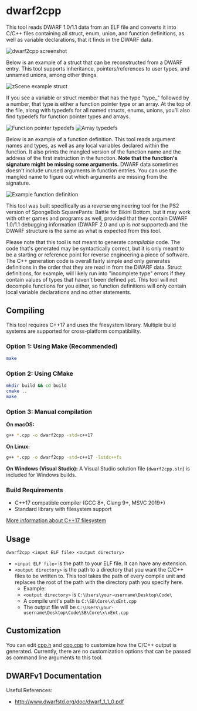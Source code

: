 # dwarf2cpp
This tool reads DWARF 1.0/1.1 data from an ELF file and converts it into C/C++ files containing all struct, enum, union, and function definitions, as well as variable declarations, that it finds in the DWARF data.

![dwarf2cpp screenshot](doc/readme1.png)

Below is an example of a struct that can be reconstructed from a DWARF entry. This tool supports inheritance, pointers/references to user types, and unnamed unions, among other things.

![zScene example struct](doc/readme2.png)

If you see a variable or struct member that has the type "type_" followed by a number, that type is either a function pointer type or an array. At the top of the file, along with typedefs for all named structs, enums, unions, you'll also find typedefs for function pointer types and arrays.

![Function pointer typedefs](doc/readme4.png)
![Array typedefs](doc/readme3.png)

Below is an example of a function definition. This tool reads argument names and types, as well as any local variables declared within the function. It also prints the mangled version of the function name and the address of the first instruction in the function. **Note that the function's signature might be missing some arguments.** DWARF data sometimes doesn't include unused arguments in function entries. You can use the mangled name to figure out which arguments are missing from the signature.

![Example function definition](doc/readme5.png)

This tool was built specifically as a reverse engineering tool for the PS2 version of SpongeBob SquarePants: Battle for Bikini Bottom, but it may work with other games and programs as well, provided that they contain DWARF 1.0/1.1 debugging information (DWARF 2.0 and up is *not* supported) and the DWARF structure is the same as what is expected from this tool.

Please note that this tool is not meant to generate *compilable* code. The code that's generated may be syntactically correct, but it is only meant to be a starting or reference point for reverse engineering a piece of software. The C++ generation code is overall fairly simple and only generates definitions in the order that they are read in from the DWARF data. Struct definitions, for example, will likely run into "incomplete type" errors if they contain values of types that haven't been defined yet. This tool will not decompile functions for you either, so function definitions will only contain local variable declarations and no other statements.

## Compiling
This tool requires C++17 and uses the filesystem library. Multiple build systems are supported for cross-platform compatibility.

### Option 1: Using Make (Recommended)
```bash
make
```

### Option 2: Using CMake
```bash
mkdir build && cd build
cmake ..
make
```

### Option 3: Manual compilation

**On macOS:**
```bash
g++ *.cpp -o dwarf2cpp -std=c++17
```

**On Linux:**
```bash
g++ *.cpp -o dwarf2cpp -std=c++17 -lstdc++fs
```

**On Windows (Visual Studio):**
A Visual Studio solution file (`dwarf2cpp.sln`) is included for Windows builds.

### Build Requirements
- C++17 compatible compiler (GCC 8+, Clang 9+, MSVC 2019+)
- Standard library with filesystem support

[More information about C++17 filesystem](https://www.codingame.com/playgrounds/5659/c17-filesystem)

## Usage
```
dwarf2cpp <input ELF file> <output directory>
```

* `<input ELF file>` is the path to your ELF file. It can have any extension.
* `<output directory>` is the path to a directory that you want the C/C++ files to be written to. This tool takes the path of every compile unit and replaces the root of the path with the directory path you specify here.
  * Example:
  * `<output directory>` is `C:\Users\your-username\Desktop\Code\`
  * A compile unit's path is `C:\SB\Core\x\xEnt.cpp`
  * The output file will be `C:\Users\your-username\Desktop\Code\SB\Core\x\xEnt.cpp`

## Customization
You can edit [cpp.h](cpp.h) and [cpp.cpp](cpp.cpp) to customize how the C/C++ output is generated. Currently, there are no customization options that can be passed as command line arguments to this tool.

## DWARFv1 Documentation
Useful References:  
 - http://www.dwarfstd.org/doc/dwarf_1_1_0.pdf